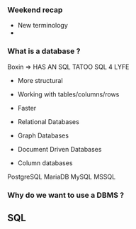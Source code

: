 ### Weekend recap

- New terminology
- 

### What is a database ?

Boxin => HAS AN SQL TATOO SQL 4 LYFE

- More structural
- Working with tables/columns/rows
- Faster

- Relational Databases
- Graph Databases
- Document Driven Databases 
- Column databases

PostgreSQL
MariaDB
MySQL
MSSQL

### Why do we want to use a DBMS ?



## SQL



